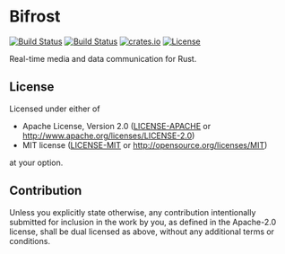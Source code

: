 # Bifrost

[![Build Status](https://dev.azure.com/me0091/Bifrost/_apis/build/status/bifrost-rs.bifrost?branchName=master)](https://dev.azure.com/me0091/Bifrost/_build/latest?definitionId=1&branchName=master)
[![Build Status](https://travis-ci.com/bifrost-rs/bifrost.svg?branch=master)](https://travis-ci.com/bifrost-rs/bifrost)
[![crates.io](https://img.shields.io/crates/v/bifrost)](https://crates.io/crates/bifrost)
[![License](https://img.shields.io/crates/l/bifrost)](#license)

Real-time media and data communication for Rust.

## License

Licensed under either of

 * Apache License, Version 2.0
   ([LICENSE-APACHE](LICENSE-APACHE) or http://www.apache.org/licenses/LICENSE-2.0)
 * MIT license
   ([LICENSE-MIT](LICENSE-MIT) or http://opensource.org/licenses/MIT)

at your option.

## Contribution

Unless you explicitly state otherwise, any contribution intentionally submitted
for inclusion in the work by you, as defined in the Apache-2.0 license, shall be
dual licensed as above, without any additional terms or conditions.
